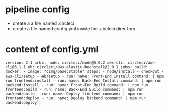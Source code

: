 # pipeline config

- create a a file named .circleci
- create a file named config.yml inside the .circleci directory

# content of config.yml

`version: 2.1
orbs:
  node: circleci/node@5.0.2
  aws-cli: circleci/aws-cli@3.1.1
  eb: circleci/aws-elastic-beanstalk@2.0.1
jobs:
  build:
    docker:
      - image: "cimg/base:stable"
    steps:
      - node/install
      - checkout
      - aws-cli/setup
      - eb/setup
      - run:
          name: Front-End Install
          command: |
            npm run frontend:install
      - run:
          name: Back-End Install
          command: |
            npm run backend:install
      - run:
          name: Front-End Build
          command: |
            npm run frontend:build
      - run:
          name: Back-End Build
          command: |
            npm run backend:build
      - run:
          name: Deploy frontend
          command: |
            npm run frontend:deploy
      - run:
          name: Deploy backend
          command: |
            npm run backend:deploy
`
